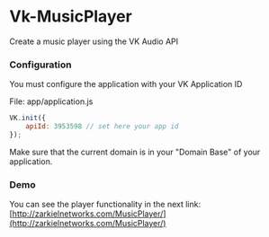 Vk-MusicPlayer
==============

Create a music player using the VK Audio API

### Configuration ###
You must configure the application with your VK Application ID

File: app/application.js
```javascript
VK.init({
    apiId: 3953598 // set here your app id
});
```
Make sure that the current domain is in your "Domain Base" of your application.

### Demo ###
You can see the player functionality in the next link: [http://zarkielnetworks.com/MusicPlayer/](http://zarkielnetworks.com/MusicPlayer/)
